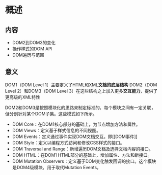 # 概述
## 内容
- DOM2到DOM3的变化
- 操作样式的DOM API
- DOM遍历与范围
## 意义
DOM1（DOM Level 1）主要定义了HTML和XML**文档的底层结构** 
DOM2（DOM Level 2）和DOM3（DOM Level 3）在这些结构之上加入更多**交互能力**，提供了更高级的XML特性

DOM2和DOM3是按照模块化的思路来制定标准的，每个模块之间有一定关联，但分别针对某个DOM子集。这些模式如下所示。
- DOM Core：在DOM1核心部分的基础上，为节点增加方法和属性。
- DOM Views：定义基于样式信息的不同视图。
- DOM Events：定义通过事件实现DOM文档交互。即[[DOM事件]] 
- DOM Style：定义以编程方式访问和修改CSS样式的接口。
- DOM Traversal and Range：新增遍历DOM文档及选择文档内容的接口。
- DOM HTML：在DOM1 HTML部分的基础上，增加属性、方法和新接口。
- DOM Mutation Observers：定义基于DOM变化触发回调的接口。这个模块是DOM4级模块，用于取代Mutation Events。